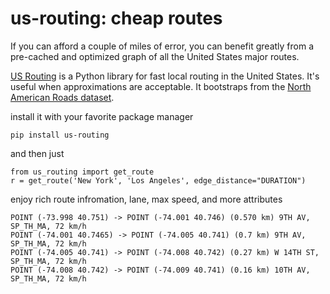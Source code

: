 # us-routing: cheap routes

If you can afford a couple of miles of error, you can benefit greatly from a pre-cached and optimized graph of all the United States major routes.

[US Routing](https://github.com/ivanbelenky/us-routing) is a Python library for fast local routing in the United States. It's useful when approximations are acceptable. It bootstraps from the [North American Roads dataset](https://geodata.bts.gov/datasets/usdot::north-american-roads).

install it with your favorite package manager

<pre><code>pip install us-routing</code></pre>

and then just

<pre><code>from us_routing import get_route
r = get_route('New York', 'Los Angeles', edge_distance="DURATION")
</code></pre>

enjoy rich route infromation, lane, max speed, and more attributes
<pre><code>POINT (-73.998 40.751) -> POINT (-74.001 40.746) (0.570 km) 9TH AV, SP_TH_MA, 72 km/h
POINT (-74.001 40.7465) -> POINT (-74.005 40.741) (0.7 km) 9TH AV, SP_TH_MA, 72 km/h
POINT (-74.005 40.741) -> POINT (-74.008 40.742) (0.27 km) W 14TH ST, SP_TH_MA, 72 km/h
POINT (-74.008 40.742) -> POINT (-74.009 40.741) (0.16 km) 10TH AV, SP_TH_MA, 72 km/h
</code></pre>
